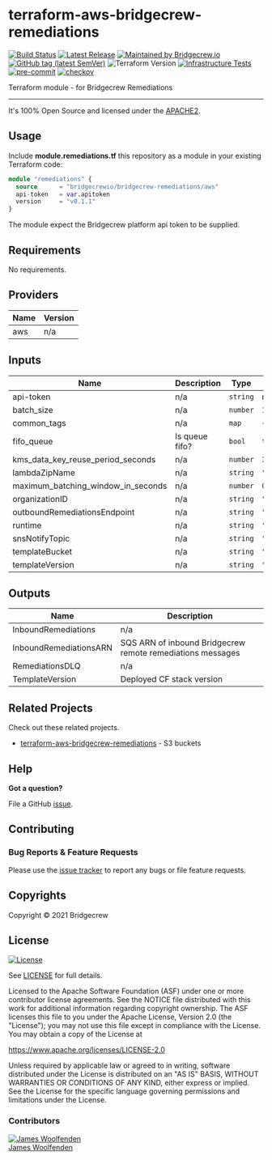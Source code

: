# terraform-aws-bridgecrew-remediations

[![Build Status](https://github.com/bridgecrewio/terraform-aws-bridgecrew-remediations/workflows/Verify%20and%20Bump/badge.svg?branch=main)](https://github.com/bridgecrewio/terraform-aws-bridgecrew-remediations)
[![Latest Release](https://img.shields.io/github/release/bridgecrewio/terraform-aws-bridgecrew-remediations.svg)](https://github.com/bridgecrewio/terraform-aws-bridgecrew-remediations/releases/latest)
[![Maintained by Bridgecrew.io](https://img.shields.io/badge/maintained%20by-bridgecrew.io-blueviolet)](https://bridgecrew.io)
[![GitHub tag (latest SemVer)](https://img.shields.io/github/tag/bridgecrewio/terraform-aws-bridgecrew-remediations.svg?label=latest)](https://github.com/bridgecrewio/terraform-aws-bridgecrew-remediations/releases/latest)
![Terraform Version](https://img.shields.io/badge/tf-%3E%3D0.14.0-blue.svg)
[![Infrastructure Tests](https://www.bridgecrew.cloud/badges/github/bridgecrewio/terraform-aws-bridgecrew-remediations/cis_aws)](https://www.bridgecrew.cloud/link/badge?vcs=github&fullRepo=bridgecrewio%2Fterraform-aws-bridgecrew-remediations&benchmark=CIS+AWS+V1.2)
[![pre-commit](https://img.shields.iå/badge/pre--commit-enabled-brightgreen?logo=pre-commit&logoColor=white)](https://github.com/pre-commit/pre-commit)
[![checkov](https://img.shields.io/badge/checkov-verified-brightgreen)](https://www.checkov.io/)

Terraform module - for Bridgecrew Remediations

---

It's 100% Open Source and licensed under the [APACHE2](LICENSE).

## Usage

Include **module.remediations.tf** this repository as a module in your existing Terraform code:

```terraform
module "remediations" {
  source      = "bridgecrewio/bridgecrew-remediations/aws"
  api-token   = var.apitoken
  version     = "v0.1.1"
}
```

The module expect the Bridgecrew platform api token to be supplied.

<!-- BEGINNING OF PRE-COMMIT-TERRAFORM DOCS HOOK -->
## Requirements

No requirements.

## Providers

| Name | Version |
|------|---------|
| aws | n/a |

## Inputs

| Name | Description | Type | Default | Required |
|------|-------------|------|---------|:--------:|
| api-token | n/a | `string` | n/a | yes |
| batch\_size | n/a | `number` | `1` | no |
| common\_tags | n/a | `map` | `{}` | no |
| fifo\_queue | Is queue fifo? | `bool` | `true` | no |
| kms\_data\_key\_reuse\_period\_seconds | n/a | `number` | `300` | no |
| lambdaZipName | n/a | `string` | `"prod/remediations_lambda_c5f16a2212411fd69a5c6a5fe37278617df82f5a.zip"` | no |
| maximum\_batching\_window\_in\_seconds | n/a | `number` | `0` | no |
| organizationID | n/a | `string` | `"890234264427"` | no |
| outboundRemediationsEndpoint | n/a | `string` | `"https://dfak3u9wq1.execute-api.us-west-2.amazonaws.com/v1"` | no |
| runtime | n/a | `string` | `"nodejs10.x"` | no |
| snsNotifyTopic | n/a | `string` | `"handle-customer-actions"` | no |
| templateBucket | n/a | `string` | `"bc-code-artifacts-890234264427-"` | no |
| templateVersion | n/a | `string` | `"0.3.37"` | no |

## Outputs

| Name | Description |
|------|-------------|
| InboundRemediations | n/a |
| InboundRemediationsARN | SQS ARN of inbound Bridgecrew remote remediations messages |
| RemediationsDLQ | n/a |
| TemplateVersion | Deployed CF stack version |

<!-- END OF PRE-COMMIT-TERRAFORM DOCS HOOK -->

## Related Projects

Check out these related projects.

- [terraform-aws-bridgecrew-remediations](https://github.com/bridgecrewio/terraform-aws-bridgecrew-remediations) - S3 buckets

## Help

**Got a question?**

File a GitHub [issue](https://github.com/bridgecrewio/terraform-aws-bridgecrew-remediations/issues).

## Contributing

### Bug Reports & Feature Requests

Please use the [issue tracker](https://github.com/bridgecrewio/terraform-aws-bridgecrew-remediations/issues) to report any bugs or file feature requests.

## Copyrights

Copyright © 2021 Bridgecrew

## License

[![License](https://img.shields.io/badge/License-Apache%202.0-blue.svg)](https://opensource.org/licenses/Apache-2.0)

See [LICENSE](LICENSE) for full details.

Licensed to the Apache Software Foundation (ASF) under one
or more contributor license agreements. See the NOTICE file
distributed with this work for additional information
regarding copyright ownership. The ASF licenses this file
to you under the Apache License, Version 2.0 (the
"License"); you may not use this file except in compliance
with the License. You may obtain a copy of the License at

<https://www.apache.org/licenses/LICENSE-2.0>

Unless required by applicable law or agreed to in writing,
software distributed under the License is distributed on an
"AS IS" BASIS, WITHOUT WARRANTIES OR CONDITIONS OF ANY
KIND, either express or implied. See the License for the
specific language governing permissions and limitations
under the License.

### Contributors

[![James Woolfenden][jameswoolfenden_avatar]][jameswoolfenden_homepage]<br/>[James Woolfenden][jameswoolfenden_homepage]

[jameswoolfenden_homepage]: https://github.com/jameswoolfenden
[jameswoolfenden_avatar]: https://github.com/jameswoolfenden.png?size=150
[github]: https://github.com/bridgecrewio
[linkedin]: https://www.linkedin.com/in/bridgecrew/
[twitter]: https://twitter.com/bridgecrew
[share_twitter]: https://twitter.com/intent/tweet/?text=terraform-aws-bridgecrew-remediations&url=https://github.com/bridgecrewio/terraform-aws-bridgecrew-remediations
[share_linkedin]: https://www.linkedin.com/shareArticle?mini=true&title=terraform-aws-bridgecrew-remediations&url=https://github.com/bridgecrewio/terraform-aws-bridgecrew-remediations
[share_reddit]: https://reddit.com/submit/?url=https://github.com/bridgecrewio/terraform-aws-bridgecrew-remediations
[share_facebook]: https://facebook.com/sharer/sharer.php?u=https://github.com/bridgecrewio/terraform-aws-bridgecrew-remediations
[share_email]: mailto:?subject=terraform-aws-bridgecrew-remediations&body=https://github.com/bridgecrewio/terraform-aws-bridgecrew-remediations
